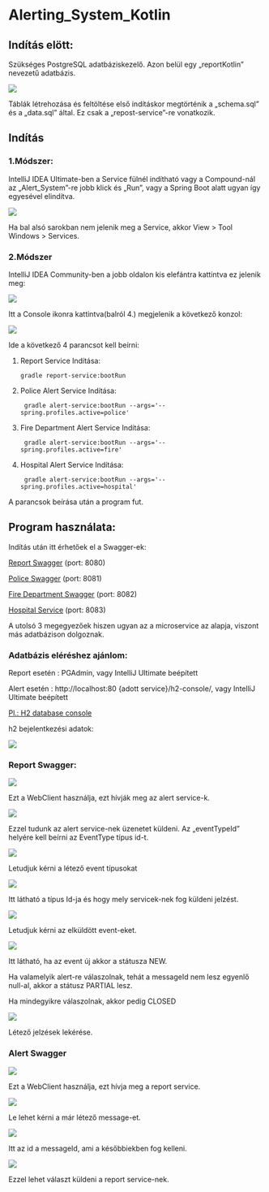 # Alerting_System_Kotlin

## Indítás elött:

Szükséges PostgreSQL adatbáziskezelő. Azon belül egy „reportKotlin” nevezetű adatbázis.

![](/pics/report_prop_db.png)

Táblák létrehozása és feltöltése első indításkor megtörténik a „schema.sql” és a „data.sql” által. Ez csak a „repost-service”-re vonatkozik.

## Indítás

### 1.Módszer:

IntelliJ IDEA Ultimate-ben a Service fülnél indítható vagy a Compound-nál az „Alert_System”-re jobb klick és „Run”, vagy a Spring Boot alatt ugyan így egyesével elindítva.

![](/pics/intellij_services.png)

Ha bal alsó sarokban nem jelenik meg a Service, akkor View > Tool Windows > Services.

### 2.Módszer

IntelliJ IDEA Community-ben a jobb oldalon kis elefántra kattintva ez jelenik meg: 

![](/pics/little_elephant.png)

Itt a Console ikonra kattintva(balról 4.) megjelenik a következő konzol:

![](/pics/gradle_console.png)

Ide a következő 4 parancsot kell beírni:

1.  Report Service Indítása:

        gradle report-service:bootRun
2. Police Alert Service Indítása:

        gradle alert-service:bootRun --args='--spring.profiles.active=police' 
3. Fire Department Alert Service Indítása:

        gradle alert-service:bootRun --args='--spring.profiles.active=fire'
4. Hospital Alert Service Indítása:

        gradle alert-service:bootRun --args='--spring.profiles.active=hospital'

A parancsok beírása után a program fut.

## Program használata:

Indítás után itt érhetőek el a Swagger-ek:

[Report Swagger](http://localhost:8080/swagger-ui/index.html) (port: 8080)

[Police Swagger](http://localhost:8081/swagger-ui/index.html) (port: 8081)

[Fire Department Swagger](http://localhost:8082/swagger-ui/index.html) (port: 8082)

[Hospital Service](http://localhost:8083/swagger-ui/index.html) (port: 8083)

A utolsó 3 megegyezőek hiszen ugyan az a microservice az alapja, viszont más adatbázison dolgoznak.

### Adatbázis eléréshez ajánlom:

Report esetén : PGAdmin, vagy IntelliJ Ultimate beépített

Alert esetén : http://localhost:80 {adott service}/h2-console/, vagy IntelliJ Ultimate beépített
	
[Pl.: H2 database console](http://localhost:8082/h2-console)

h2 bejelentkezési adatok:

![](/pics/h2_console.png)


### Report Swagger:

![](/pics/report_swag1.png)

Ezt a WebClient használja, ezt hívják meg az alert service-k.

![](/pics/report_swag2.png)

Ezzel tudunk az alert service-nek üzenetet küldeni. Az „eventTypeId” helyére kell beírni az EventType típus id-t.

![](/pics/report_swag3.png)

Letudjuk kérni a létező event típusokat

![](/pics/report_swag4.png)

Itt látható a típus Id-ja és hogy mely servicek-nek fog küldeni jelzést.

![](/pics/report_swag5.png)

Letudjuk kérni az elküldött event-eket.

![](/pics/report_swag6.png)

Itt látható, ha az event új akkor a státusza NEW.

Ha valamelyik alert-re válaszolnak, tehát a messageId nem lesz egyenlő null-al, akkor a státusz PARTIAL lesz.

Ha mindegyikre válaszolnak, akkor pedig CLOSED

![](/pics/report_swag7.png)

Létező jelzések lekérése.


### Alert Swagger

![](/pics/alert_swag1.png)

Ezt a WebClient használja, ezt hívja meg a report service.

![](/pics/alert_swag2.png)

Le lehet kérni a már létező message-et.

![](/pics/alert_swag3.png)

Itt az id a messageId, ami a későbbiekben fog kelleni.

![](/pics/alert_swag4.png)

Ezzel lehet választ küldeni a report service-nek.
